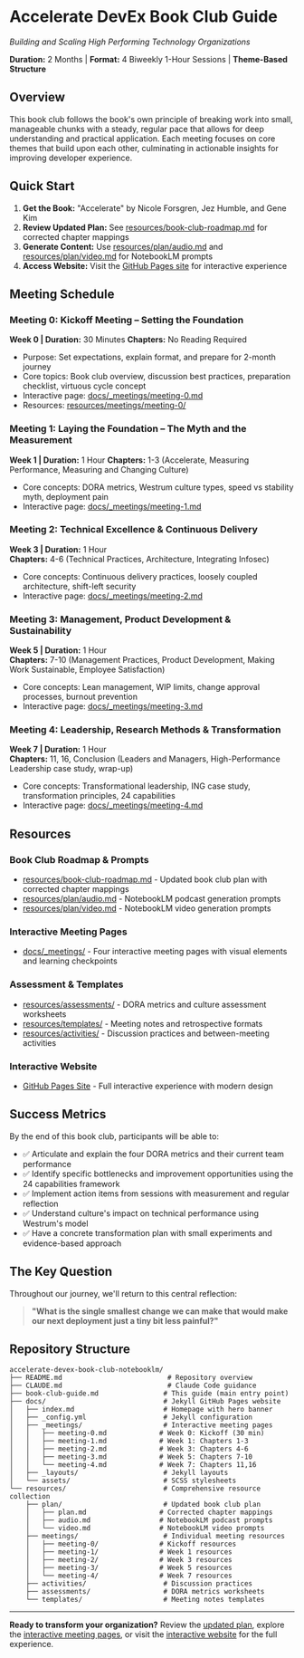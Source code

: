# Accelerate DevEx Book Club Guide

_Building and Scaling High Performing Technology Organizations_

**Duration:** 2 Months | **Format:** 4 Biweekly 1-Hour Sessions | **Theme-Based Structure**

## Overview

This book club follows the book's own principle of breaking work into small, manageable chunks with a steady, regular pace that allows for deep understanding and practical application. Each meeting focuses on core themes that build upon each other, culminating in actionable insights for improving developer experience.

## Quick Start

1. **Get the Book:** "Accelerate" by Nicole Forsgren, Jez Humble, and Gene Kim
2. **Review Updated Plan:** See [resources/book-club-roadmap.md](resources/book-club-roadmap.md) for corrected chapter mappings
3. **Generate Content:** Use [resources/plan/audio.md](resources/plan/audio.md) and [resources/plan/video.md](resources/plan/video.md) for NotebookLM prompts
4. **Access Website:** Visit the [GitHub Pages site](https://mhenke.github.io/accelerate-devex-book-club-notebooklm/) for interactive experience

## Meeting Schedule

### Meeting 0: Kickoff Meeting – Setting the Foundation

**Week 0 | Duration:** 30 Minutes
**Chapters:** No Reading Required

- Purpose: Set expectations, explain format, and prepare for 2-month journey
- Core topics: Book club overview, discussion best practices, preparation checklist, virtuous cycle concept
- Interactive page: [docs/\_meetings/meeting-0.md](docs/_meetings/meeting-0.md)
- Resources: [resources/meetings/meeting-0/](resources/meetings/meeting-0/)

### Meeting 1: Laying the Foundation – The Myth and the Measurement

**Week 1 | Duration:** 1 Hour
**Chapters:** 1-3 (Accelerate, Measuring Performance, Measuring and Changing Culture)

- Core concepts: DORA metrics, Westrum culture types, speed vs stability myth, deployment pain
- Interactive page: [docs/\_meetings/meeting-1.md](docs/_meetings/meeting-1.md)

### Meeting 2: Technical Excellence & Continuous Delivery

**Week 3 | Duration:** 1 Hour  
**Chapters:** 4-6 (Technical Practices, Architecture, Integrating Infosec)

- Core concepts: Continuous delivery practices, loosely coupled architecture, shift-left security
- Interactive page: [docs/\_meetings/meeting-2.md](docs/_meetings/meeting-2.md)

### Meeting 3: Management, Product Development & Sustainability

**Week 5 | Duration:** 1 Hour  
**Chapters:** 7-10 (Management Practices, Product Development, Making Work Sustainable, Employee Satisfaction)

- Core concepts: Lean management, WIP limits, change approval processes, burnout prevention
- Interactive page: [docs/\_meetings/meeting-3.md](docs/_meetings/meeting-3.md)

### Meeting 4: Leadership, Research Methods & Transformation

**Week 7 | Duration:** 1 Hour  
**Chapters:** 11, 16, Conclusion (Leaders and Managers, High-Performance Leadership case study, wrap-up)

- Core concepts: Transformational leadership, ING case study, transformation principles, 24 capabilities
- Interactive page: [docs/\_meetings/meeting-4.md](docs/_meetings/meeting-4.md)

## Resources

### Book Club Roadmap & Prompts

- [resources/book-club-roadmap.md](resources/book-club-roadmap.md) - Updated book club plan with corrected chapter mappings
- [resources/plan/audio.md](resources/plan/audio.md) - NotebookLM podcast generation prompts
- [resources/plan/video.md](resources/plan/video.md) - NotebookLM video generation prompts

### Interactive Meeting Pages

- [docs/\_meetings/](docs/_meetings/) - Four interactive meeting pages with visual elements and learning checkpoints

### Assessment & Templates

- [resources/assessments/](resources/assessments/) - DORA metrics and culture assessment worksheets
- [resources/templates/](resources/templates/) - Meeting notes and retrospective formats
- [resources/activities/](resources/activities/) - Discussion practices and between-meeting activities

### Interactive Website

- [GitHub Pages Site](https://mhenke.github.io/accelerate-devex-book-club-notebooklm/) - Full interactive experience with modern design

## Success Metrics

By the end of this book club, participants will be able to:

- ✅ Articulate and explain the four DORA metrics and their current team performance
- ✅ Identify specific bottlenecks and improvement opportunities using the 24 capabilities framework
- ✅ Implement action items from sessions with measurement and regular reflection
- ✅ Understand culture's impact on technical performance using Westrum's model
- ✅ Have a concrete transformation plan with small experiments and evidence-based approach

## The Key Question

Throughout our journey, we'll return to this central reflection:

> **"What is the single smallest change we can make that would make our next deployment just a tiny bit less painful?"**

## Repository Structure

```text
accelerate-devex-book-club-notebooklm/
├── README.md                          # Repository overview
├── CLAUDE.md                          # Claude Code guidance
├── book-club-guide.md                # This guide (main entry point)
├── docs/                             # Jekyll GitHub Pages website
│   ├── index.md                      # Homepage with hero banner
│   ├── _config.yml                   # Jekyll configuration
│   ├── _meetings/                    # Interactive meeting pages
│   │   ├── meeting-0.md             # Week 0: Kickoff (30 min)
│   │   ├── meeting-1.md             # Week 1: Chapters 1-3
│   │   ├── meeting-2.md             # Week 3: Chapters 4-6
│   │   ├── meeting-3.md             # Week 5: Chapters 7-10
│   │   └── meeting-4.md             # Week 7: Chapters 11,16
│   ├── _layouts/                     # Jekyll layouts
│   └── assets/                       # SCSS stylesheets
└── resources/                        # Comprehensive resource collection
    ├── plan/                         # Updated book club plan
    │   ├── plan.md                  # Corrected chapter mappings
    │   ├── audio.md                 # NotebookLM podcast prompts
    │   └── video.md                 # NotebookLM video prompts
    ├── meetings/                     # Individual meeting resources
    │   ├── meeting-0/               # Kickoff resources
    │   ├── meeting-1/               # Week 1 resources
    │   ├── meeting-2/               # Week 3 resources
    │   ├── meeting-3/               # Week 5 resources
    │   └── meeting-4/               # Week 7 resources
    ├── activities/                   # Discussion practices
    ├── assessments/                  # DORA metrics worksheets
    └── templates/                    # Meeting notes templates
```

---

**Ready to transform your organization?** Review the [updated plan](resources/book-club-roadmap.md), explore the [interactive meeting pages](docs/_meetings/), or visit the [interactive website](https://mhenke.github.io/accelerate-devex-book-club-notebooklm/) for the full experience.

